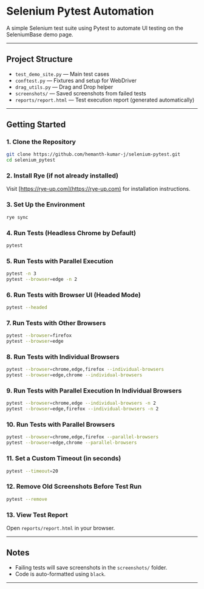 # Selenium Pytest Automation

A simple Selenium test suite using Pytest to automate UI testing on the SeleniumBase demo page.

---

## Project Structure

- `test_demo_site.py` — Main test cases
- `conftest.py` — Fixtures and setup for WebDriver
- `drag_utils.py` — Drag and Drop helper
- `screenshots/` — Saved screenshots from failed tests
- `reports/report.html` — Test execution report (generated automatically)

---

## Getting Started

### 1. Clone the Repository
```bash
git clone https://github.com/hemanth-kumar-j/selenium-pytest.git
cd selenium_pytest
```

### 2. Install Rye (if not already installed)
Visit [https://rye-up.com](https://rye-up.com) for installation instructions.

### 3. Set Up the Environment
```bash
rye sync
```

### 4. Run Tests (Headless Chrome by Default)
```bash
pytest
```

### 5. Run Tests with Parallel Execution
```bash
pytest -n 3
pytest --browser=edge -n 2
```

### 6. Run Tests with Browser UI (Headed Mode)
```bash
pytest --headed
```

### 7. Run Tests with Other Browsers
```bash
pytest --browser=firefox
pytest --browser=edge
```

### 8. Run Tests with Individual Browsers
```bash
pytest --browser=chrome,edge,firefox --individual-browsers
pytest --browser=edge,chrome --individual-browsers
```

### 9. Run Tests with Parallel Execution In Individual Browsers
```bash
pytest --browser=chrome,edge --individual-browsers -n 2
pytest --browser=edge,firefox --individual-browsers -n 2
```

### 10. Run Tests with Parallel Browsers
```bash
pytest --browser=chrome,edge,firefox --parallel-browsers
pytest --browser=edge,chrome --parallel-browsers
```

### 11. Set a Custom Timeout (in seconds)
```bash
pytest --timeout=20
```

### 12. Remove Old Screenshots Before Test Run
```bash
pytest --remove
```

### 13. View Test Report
Open `reports/report.html` in your browser.

---

## Notes

- Failing tests will save screenshots in the `screenshots/` folder.
- Code is auto-formatted using `black`.

---

